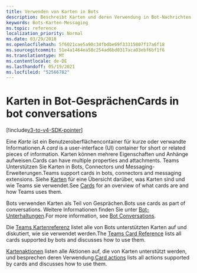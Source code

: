 ```yaml
---
title: Verwenden von Karten in Bots
description: Beschreibt Karten und deren Verwendung in Bot-Nachrichten
keywords: Bots-Karten-Messaging
ms.topic: reference
localization_priority: Normal
ms.date: 03/29/2018
ms.openlocfilehash: 5f6021cae5a90c34fbdbe69f33315807f17a6f18
ms.sourcegitcommit: 51e4a1464ea58c254ad6bd0317aca03ebf6bf1f6
ms.translationtype: MT
ms.contentlocale: de-DE
ms.lasthandoff: 05/19/2021
ms.locfileid: "52566782"
---
```

# <a name="cards-in-bot-conversations"></a><span data-ttu-id="4b70b-104">Karten in Bot-Gesprächen</span><span class="sxs-lookup"><span data-stu-id="4b70b-104">Cards in bot conversations</span></span>

[!include[v3-to-v4-SDK-pointer](~/includes/v3-to-v4-pointer-bots.md)]

<span data-ttu-id="4b70b-105">Eine *Karte* ist ein Benutzeroberflächencontainer für kurze oder verwandte Informationen.</span><span class="sxs-lookup"><span data-stu-id="4b70b-105">A *card* is a user-interface (UI) container for short or related pieces of information.</span></span> <span data-ttu-id="4b70b-106">Karten können mehrere Eigenschaften und Anhänge aufweisen.</span><span class="sxs-lookup"><span data-stu-id="4b70b-106">Cards can have multiple properties and attachments.</span></span> <span data-ttu-id="4b70b-107">Teams Unterstützen Sie Karten in Bots, Connectors und Messaging-Erweiterungen.</span><span class="sxs-lookup"><span data-stu-id="4b70b-107">Teams support cards in bots, connectors and messaging extensions.</span></span> <span data-ttu-id="4b70b-108">Siehe [Karten](~/task-modules-and-cards/what-are-cards.md) für eine Übersicht darüber, was Karten sind und wie Teams sie verwendet.</span><span class="sxs-lookup"><span data-stu-id="4b70b-108">See [Cards](~/task-modules-and-cards/what-are-cards.md) for an overview of what cards are and how Teams uses them.</span></span>

<span data-ttu-id="4b70b-109">Bots verwenden Karten als Teil von Gesprächen.</span><span class="sxs-lookup"><span data-stu-id="4b70b-109">Bots use cards as part of conversations.</span></span> <span data-ttu-id="4b70b-110">Weitere Informationen finden Sie unter [Bot-Unterhaltungen](~/resources/bot-v3/bot-conversations/bots-conversations.md).</span><span class="sxs-lookup"><span data-stu-id="4b70b-110">For more information, see [Bot Conversations](~/resources/bot-v3/bot-conversations/bots-conversations.md).</span></span>

<span data-ttu-id="4b70b-111">Die [Teams Kartenreferenz](~/task-modules-and-cards/cards/cards-reference.md) listet alle von Bots unterstützten Karten auf und diskutiert, wie sie verwendet werden.</span><span class="sxs-lookup"><span data-stu-id="4b70b-111">The [Teams Card Reference](~/task-modules-and-cards/cards/cards-reference.md) lists all cards supported by bots and discusses how to use them.</span></span>

<span data-ttu-id="4b70b-112">[Kartenaktionen](~/task-modules-and-cards/cards/cards-actions.md) listen alle Aktionen auf, die von Karten unterstützt werden, und besprechen deren Verwendung.</span><span class="sxs-lookup"><span data-stu-id="4b70b-112">[Card actions](~/task-modules-and-cards/cards/cards-actions.md) lists all actions supported by cards and discusses how to use them.</span></span>
